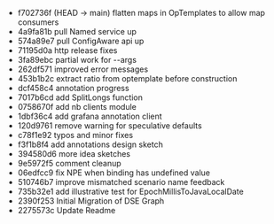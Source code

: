 - f702736f (HEAD -> main) flatten maps in OpTemplates to allow map consumers
- 4a9fa81b pull Named service up
- 574a89e7 pull ConfigAware api up
- 71195d0a http release fixes
- 3fa89ebc partial work for --args
- 262df571 improved error messages
- 453b1b2c extract ratio from optemplate before construction
- dcf458c4 annotation progress
- 7017b6cd add SplitLongs function
- 0758670f add nb clients module
- 1dbf36c4 add grafana annotation client
- 120d9761 remove warning for speculative defaults
- c78f1e92 typos and minor fixes
- f3f1b8f4 add annotations design sketch
- 394580d6 more idea sketches
- 9e5972f5 comment cleanup
- 06edfcc9 fix NPE when binding has undefined value
- 510746b7 improve mismatched scenario name feedback
- 735b32e1 add illustrative test for EpochMillisToJavaLocalDate
- 2390f253 Initial Migration of DSE Graph
- 2275573c Update Readme
